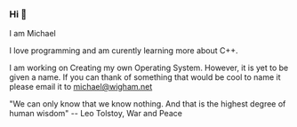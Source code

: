 ### Hi 👋

I am Michael 

I love programming and am curently learning more about C++.

I am working on Creating my own Operating System. However, it is yet to be given a name. 
If you can thank of something that would be cool to name it please email it to michael@wigham.net

"We can only know that we know nothing. And that is the highest degree of human wisdom" -- Leo Tolstoy, War and Peace

<!--
**Michael-Wigham/Michael-Wigham** is a ✨ _special_ ✨ repository because its `README.md` (this file) appears on your GitHub profile.

Here are some ideas to get you started:

- 🔭 I’m currently working on ...
- 🌱 I’m currently learning ...
- 👯 I’m looking to collaborate on ...
- 🤔 I’m looking for help with ...
- 💬 Ask me about ...
- 📫 How to reach me: ...
- 😄 Pronouns: ...
- ⚡ Fun fact: ...
-->
